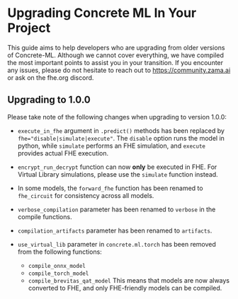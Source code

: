 # Upgrading Concrete ML In Your Project

This guide aims to help developers who are upgrading from older versions of Concrete-ML. Although we cannot cover everything, we have compiled the most important points to assist you in your transition. If you encounter any issues, please do not hesitate to reach out to https://community.zama.ai or ask on the fhe.org discord.

## Upgrading to 1.0.0

Please take note of the following changes when upgrading to version 1.0.0:

- `execute_in_fhe` argument in `.predict()` methods has been replaced by `fhe="disable|simulate|execute"`. The `disable` option runs the model in python, while `simulate` performs an FHE simulation, and `execute` provides actual FHE execution.

- `encrypt_run_decrypt` function can now __only__ be executed in FHE. For Virtual Library simulations, please use the `simulate` function instead.

- In some models, the `forward_fhe` function has been renamed to `fhe_circuit` for consistency across all models.

- `verbose_compilation` parameter has been renamed to `verbose` in the compile functions.

- `compilation_artifacts` parameter has been renamed to `artifacts`.

- `use_virtual_lib` parameter in `concrete.ml.torch` has been removed from the following functions:

  - `compile_onnx_model`
  - `compile_torch_model`
  - `compile_brevitas_qat_model`
    This means that models are now always converted to FHE, and only FHE-friendly models can be compiled.

